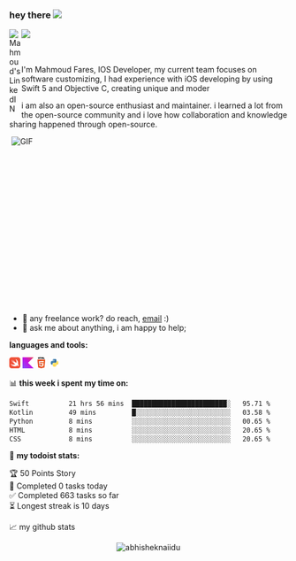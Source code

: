 ### hey there <img src="https://media.giphy.com/media/hvRJCLFzcasrR4ia7z/giphy.gif" width="25px">
<a href="https://discord.gg/XTW52Kt">
<a href="https://www.linkedin.com/in/mahmoud-fariss-712667154//">
  <img align="left" alt="Mahmoud's LinkedIN" width="22px" src="https://cdn.simpleicons.org/linkedin" />
</a>

![](https://visitor-badge.glitch.me/badge?page_id=knight6700)

<br />

I'm Mahmoud Fares, IOS Developer, my current team focuses on software customizing, I had experience with iOS developing by using Swift 5 and Objective C, creating unique and moder

i am also an open-source enthusiast and maintainer. i learned a lot from the open-source community and i love how collaboration and knowledge sharing happened through open-source.


  <img align="right" alt="GIF" src="https://github.com/abhisheknaiidu/abhisheknaiidu/blob/master/code.gif?raw=true" width="500" height="320" />
  
- 💼 any freelance work? do reach, [email](mailto:knight6700@gmail.com) :)
- 💬 ask me about anything, i am happy to help;

**languages and tools:**  

<code><img height="20" src="https://raw.githubusercontent.com/github/explore/80688e429a7d4ef2fca1e82350fe8e3517d3494d/topics/swift/swift.png"></code>
<code><img height="20" src="https://raw.githubusercontent.com/github/explore/80688e429a7d4ef2fca1e82350fe8e3517d3494d/topics/kotlin/kotlin.png"></code>
<code><img height="20" src="https://raw.githubusercontent.com/github/explore/80688e429a7d4ef2fca1e82350fe8e3517d3494d/topics/html/html.png"></code>
<code><img height="20" src="https://raw.githubusercontent.com/github/explore/80688e429a7d4ef2fca1e82350fe8e3517d3494d/topics/python/python.png"></code>

📊 **this week i spent my time on:**
<!--START_SECTION:waka-->
```text
Swift          21 hrs 56 mins  ████████████████████████░   95.71 % 
Kotlin         49 mins         █░░░░░░░░░░░░░░░░░░░░░░░░   03.58 % 
Python         8 mins          ░░░░░░░░░░░░░░░░░░░░░░░░░   00.65 % 
HTML           8 mins          ░░░░░░░░░░░░░░░░░░░░░░░░░   20.65 % 
CSS            8 mins          ░░░░░░░░░░░░░░░░░░░░░░░░░   20.65 % 

```
<!--END_SECTION:waka-->


🚧 **my todoist stats:**
<!-- TODO-IST:START -->
🏆  50  Points Story          
🌸  Completed 0 tasks today           
✅  Completed 663 tasks so far           
⏳  Longest streak is 10 days
<!-- TODO-IST:END -->


📈 my github stats

<p align="center"> <img src="https://github-readme-stats.vercel.app/api?username=knight6700&show_icons=true&theme=gotham" alt="abhisheknaiidu" />




